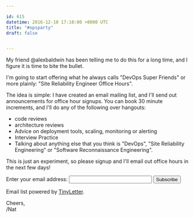 ```yaml
---

id: 615
datetime: 2016-12-10 17:10:00 +0000 UTC
title: "#opsparty"
draft: false


---
```


My friend @alexbaldwin has been telling me to do this for a long time, and I figure it is time to bite the bullet.

I'm going to start offering what he always calls "DevOps Super Friends" or more plainly: "Site Reliability Engineer Office Hours".

The idea is simple: I have created an email mailing list, and I'll send out announcements for office hour signups. You can book 30 minute increments, and I'll do any of the following over hangouts:

 - code reviews
 - architecture reviews
 - Advice on deployment tools, scaling, monitoring or alerting
 - Interview Practice
 - Talking about anything else that you think is "DevOps", "Site Reliability Engineering" or "Software Reconnaissance Engineering".

This is just an experiment, so please signup and I'll email out office hours in the next few days!

 <form action="https://tinyletter.com/icco" method="post" target="popupwindow" onsubmit="window.open('https://tinyletter.com/icco', 'popupwindow', 'scrollbars=yes,width=800,height=600');return true"><p><label for="tlemail">Enter your email address</label>: <input type="text" style="width:17em" name="email" id="tlemail" /> <input type="hidden" value="1" name="embed"/><input type="submit" value="Subscribe" /><p>Email list powered by <a href="https://tinyletter.com" target="_blank">TinyLetter</a>.</p></form>
         

Cheers,  
/Nat
         

